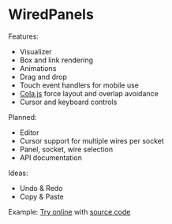 # WiredPanels

Features:
- Visualizer
- Box and link rendering
- Animations
- Drag and drop
- Touch event handlers for mobile use
- [Cola.js](http://marvl.infotech.monash.edu/webcola/) force layout and overlap avoidance
- Cursor and keyboard controls

Planned:
- Editor
- Cursor support for multiple wires per socket
- Panel, socket, wire selection
- API documentation

Ideas:
- Undo & Redo
- Copy & Paste

Example:
[Try online](http://symatem.github.io) with [source code](https://github.com/Symatem/symatem.github.io/blob/master/public/js/SymatemVisualizer.js)

